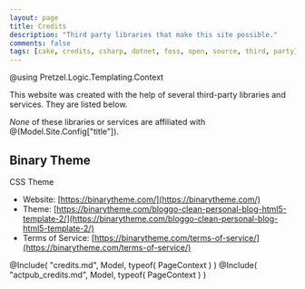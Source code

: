 ```yaml
---
layout: page
title: Credits
description: "Third party libraries that make this site possible."
comments: false
tags: [cake, credits, csharp, dotnet, foss, open, source, third, party]
---
```


@using Pretzel.Logic.Templating.Context

This website was created with the help of several third-party libraries and services.  They are listed below.

_None_ of these libraries or services are affiliated with @(Model.Site.Config["title"]).

## Binary Theme

CSS Theme

* Website: [https://binarytheme.com/](https://binarytheme.com/)
* Theme: [https://binarytheme.com/bloggo-clean-personal-blog-html5-template-2/](https://binarytheme.com/bloggo-clean-personal-blog-html5-template-2/)
* Terms of Service: [https://binarytheme.com/terms-of-service/](https://binarytheme.com/terms-of-service/)

@Include( "credits.md", Model, typeof( PageContext ) )
@Include( "actpub_credits.md", Model, typeof( PageContext ) )

